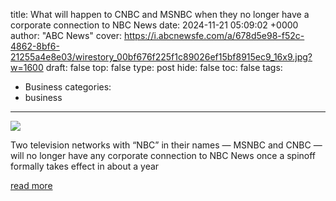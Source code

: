 title: What will happen to CNBC and MSNBC when they no longer have a corporate connection to NBC News
date: 2024-11-21 05:09:02 +0000
author: "ABC News"
cover: https://i.abcnewsfe.com/a/678d5e98-f52c-4862-8bf6-21255a4e8e03/wirestory_00bf676f225f1c89026ef15bf8915ec9_16x9.jpg?w=1600
draft: false
top: false
type: post
hide: false
toc: false
tags:
  - Business
categories:
  - business
---

![](https://i.abcnewsfe.com/a/678d5e98-f52c-4862-8bf6-21255a4e8e03/wirestory_00bf676f225f1c89026ef15bf8915ec9_16x9.jpg?w=1600)

Two television networks with “NBC” in their names — MSNBC and CNBC — will no longer have any corporate connection to NBC News once a spinoff formally takes effect in about a year

[read more](https://abcnews.go.com/Entertainment/wireStory/happen-cnbc-msnbc-longer-corporate-connection-nbc-news-116083260)
